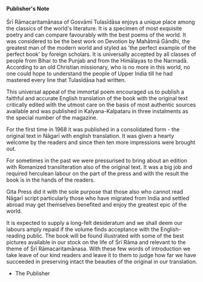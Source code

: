 #### Publisher's Note

Śrī Rāmacaritamānasa of Gosvāmī Tulasīdāsa enjoys a unique place among the classics of the world's literature. It is a specimen of most exquisite poetry and can compare favourably with the best poems of the world. It was considered to be the best work on Devotion by Mahātmā Gāndhi, the greatest man of the modern world and styled as 'the perfect example of the perfect book' by foreign scholars. It is universally accepted by all classes of people from Bihar to the Punjab and from the Himālayas to the Narmadā. According to an old Christian missionary, who is no more in this world, no one could hope to understand the people of Upper India till he had mastered every line that Tulasīdāsa had written.

This universal appeal of the immortal poem encouraged us to publish a faithful and accurate English translation of the book with the original text critically edited with the utmost care on the basis of most authentic sources available and was published in Kalyana-Kalpataru in three instalments as the special number of the magazine.

For the first time in 1968 it was published in a consolidated form - the original text in Nāgarī with english translation. It was given a hearty welcome by the readers and since then ten more impressions were brought out.

For sometimes in the past we were pressurised to bring about an edition with Romanized transliteration also of the original text. It was a big job and required herculean labour on the part of the press and with the result the book is in the hands of the readers.

Gita Press did it with the sole purpose that those also who cannot read Nāgarī script particularly those who have migrated from India and settled abroad may get themselves benefited and enjoy the greatest epic of the world.

It is expected to supply a long-felt desideratum and we shall deem our labours amply repaid if the volume finds acceptance with the English-reading public. The book will be found illustrated with some of the best pictures available in our stock on the life of Śrī Rāma and relevant to the theme of Śrī Rāmacaritamānasa. With these few words of introduction we take leave of our kind readers and leave it to them to judge how far we have succeeded in preserving intact the beauties of the original in our translation.

- The Publisher